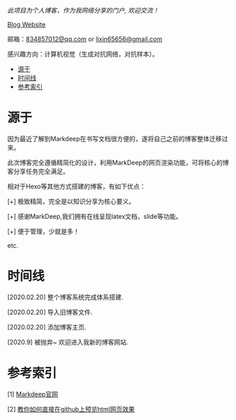 *此项目为个人博客，作为我网络分享的门户, 欢迎交流！*

[Blog Website](https://curious-energy.github.io)

邮箱：834857012@qq.com or lixin65656@gmail.com

感兴趣方向：计算机视觉（生成对抗网络，对抗样本）。

<!-- TOC -->

- [源于](#%e6%ba%90%e4%ba%8e)
- [时间线](#%e6%97%b6%e9%97%b4%e7%ba%bf)
- [参考索引](#%e5%8f%82%e8%80%83%e7%b4%a2%e5%bc%95)

<!-- /TOC -->

# 源于
因为最近了解到Markdeep在书写文档很方便的，遂将自己之前的博客整体迁移过来。

此次博客完全遵循精简化的设计，利用MarkDeep的网页渲染功能，可将核心的博客分享任务完全满足。

相对于Hexo等其他方式搭建的博客，有如下优点：

[+] 极致精简，完全是以知识分享为核心要义。

[+] 感谢MarkDeep,我们拥有在线呈现latex文档，slide等功能。

[+] 便于管理，少就是多！

etc.

# 时间线
[2020.02.20] 整个博客系统完成体系搭建.

[2020.02.20] 导入旧博客文件.

[2020.02.20] 添加博客主页.

[2020.9] 被抛弃~ 欢迎进入我新的博客网站.

# 参考索引

[1] [Markdeep官网](https://casual-effects.com/markdeep/)

[2] [教你如何直接在github上预览html网页效果](https://blog.csdn.net/qq_25479327/article/details/78778282)

